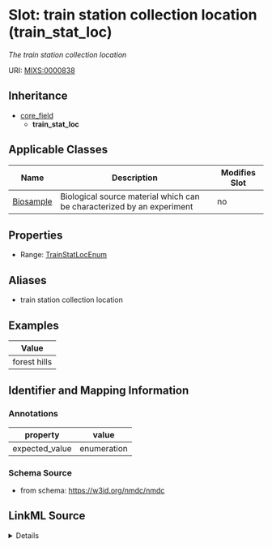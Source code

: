 # Slot: train station collection location (train_stat_loc)


_The train station collection location_



URI: [MIXS:0000838](https://w3id.org/mixs/0000838)




## Inheritance

* [core_field](core_field.md)
    * **train_stat_loc**





## Applicable Classes

| Name | Description | Modifies Slot |
| --- | --- | --- |
[Biosample](Biosample.md) | Biological source material which can be characterized by an experiment |  no  |







## Properties

* Range: [TrainStatLocEnum](TrainStatLocEnum.md)



## Aliases


* train station collection location




## Examples

| Value |
| --- |
| forest hills |

## Identifier and Mapping Information





### Annotations

| property | value |
| --- | --- |
| expected_value | enumeration || occurrence | 1 |



### Schema Source


* from schema: https://w3id.org/nmdc/nmdc




## LinkML Source

<details>
```yaml
name: train_stat_loc
annotations:
  expected_value:
    tag: expected_value
    value: enumeration
  occurrence:
    tag: occurrence
    value: '1'
description: The train station collection location
title: train station collection location
examples:
- value: forest hills
from_schema: https://w3id.org/nmdc/nmdc
aliases:
- train station collection location
rank: 1000
is_a: core field
slot_uri: MIXS:0000838
multivalued: false
alias: train_stat_loc
domain_of:
- Biosample
range: train_stat_loc_enum

```
</details>